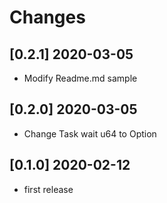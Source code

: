 # Changes

## [0.2.1] 2020-03-05

* Modify Readme.md sample

## [0.2.0] 2020-03-05

* Change Task wait u64 to Option<Duration>

## [0.1.0] 2020-02-12

* first release